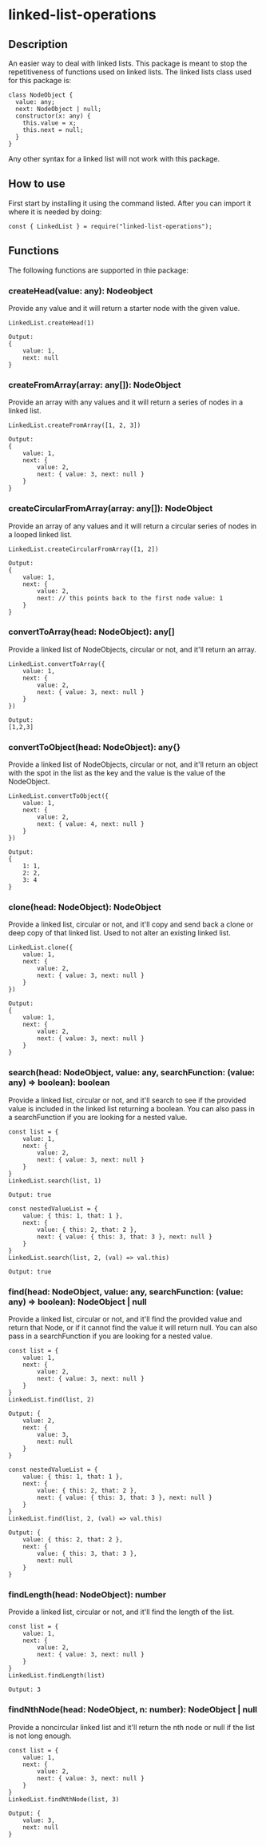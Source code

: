 # linked-list-operations

## Description

An easier way to deal with linked lists. This package is meant to stop the repetitiveness of functions used on linked lists. The linked lists class used for this package is:

```
class NodeObject {
  value: any;
  next: NodeObject | null;
  constructor(x: any) {
    this.value = x;
    this.next = null;
  }
}
```

Any other syntax for a linked list will not work with this package.

## How to use

First start by installing it using the command listed. After you can import it where it is needed by doing:

```
const { LinkedList } = require("linked-list-operations");
```

## Functions

The following functions are supported in thie package:

### createHead(value: any): Nodeobject

Provide any value and it will return a starter node with the given value.

```
LinkedList.createHead(1)

Output:
{
    value: 1,
    next: null
}
```

### createFromArray(array: any[]): NodeObject

Provide an array with any values and it will return a series of nodes in a linked list.

```
LinkedList.createFromArray([1, 2, 3])

Output:
{
    value: 1,
    next: {
        value: 2,
        next: { value: 3, next: null }
    }
}
```

### createCircularFromArray(array: any[]): NodeObject

Provide an array of any values and it will return a circular series of nodes in a looped linked list.

```
LinkedList.createCircularFromArray([1, 2])

Output:
{
    value: 1,
    next: {
        value: 2,
        next: // this points back to the first node value: 1
    }
}
```

### convertToArray(head: NodeObject): any[]

Provide a linked list of NodeObjects, circular or not, and it'll return an array.

```
LinkedList.convertToArray({
    value: 1,
    next: {
        value: 2,
        next: { value: 3, next: null }
    }
})

Output:
[1,2,3]
```

### convertToObject(head: NodeObject): any{}

Provide a linked list of NodeObjects, circular or not, and it'll return an object with the spot in the list as the key and the value is the value of the NodeObject.

```
LinkedList.convertToObject({
    value: 1,
    next: {
        value: 2,
        next: { value: 4, next: null }
    }
})

Output:
{
    1: 1,
    2: 2,
    3: 4
}
```

### clone(head: NodeObject): NodeObject

Provide a linked list, circular or not, and it'll copy and send back a clone or deep copy of that linked list. Used to not alter an existing linked list.

```
LinkedList.clone({
    value: 1,
    next: {
        value: 2,
        next: { value: 3, next: null }
    }
})

Output:
{
    value: 1,
    next: {
        value: 2,
        next: { value: 3, next: null }
    }
}
```

### search(head: NodeObject, value: any, searchFunction: (value: any) => boolean): boolean

Provide a linked list, circular or not, and it'll search to see if the provided value is included in the linked list returning a boolean. You can also pass in a searchFunction if you are looking for a nested value.

```
const list = {
    value: 1,
    next: {
        value: 2,
        next: { value: 3, next: null }
    }
}
LinkedList.search(list, 1)

Output: true

const nestedValueList = {
    value: { this: 1, that: 1 },
    next: {
        value: { this: 2, that: 2 },
        next: { value: { this: 3, that: 3 }, next: null }
    }
}
LinkedList.search(list, 2, (val) => val.this)

Output: true
```

### find(head: NodeObject, value: any, searchFunction: (value: any) => boolean): NodeObject | null

Provide a linked list, circular or not, and it'll find the provided value and return that Node, or if it cannot find the value it will return null. You can also pass in a searchFunction if you are looking for a nested value.

```
const list = {
    value: 1,
    next: {
        value: 2,
        next: { value: 3, next: null }
    }
}
LinkedList.find(list, 2)

Output: {
    value: 2,
    next: {
        value: 3,
        next: null
    }
}

const nestedValueList = {
    value: { this: 1, that: 1 },
    next: {
        value: { this: 2, that: 2 },
        next: { value: { this: 3, that: 3 }, next: null }
    }
}
LinkedList.find(list, 2, (val) => val.this)

Output: {
    value: { this: 2, that: 2 },
    next: {
        value: { this: 3, that: 3 },
        next: null
    }
}
```

### findLength(head: NodeObject): number

Provide a linked list, circular or not, and it'll find the length of the list.

```
const list = {
    value: 1,
    next: {
        value: 2,
        next: { value: 3, next: null }
    }
}
LinkedList.findLength(list)

Output: 3
```

### findNthNode(head: NodeObject, n: number): NodeObject | null

Provide a noncircular linked list and it'll return the nth node or null if the list is not long enough.

```
const list = {
    value: 1,
    next: {
        value: 2,
        next: { value: 3, next: null }
    }
}
LinkedList.findNthNode(list, 3)

Output: {
    value: 3,
    next: null
}
```
